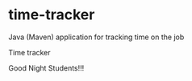# time-tracker 
Java (Maven) application for tracking time on the job

Time tracker

Good Night Students!!!
